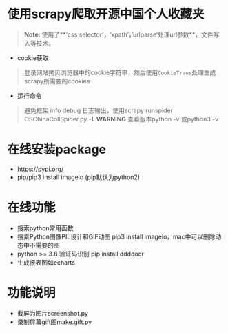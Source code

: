 # 使用scrapy爬取开源中国个人收藏夹


> **Note**: 使用了**‘css selector’**，**‘xpath’**，**’urlparse‘处理url参数**，文件写入等技术。


* cookie获取
> 登录网站拷贝浏览器中的cookie字符串，然后使用<code>CookieTrans</code>处理生成scrapy所需要的cookies


* 运行命令
> 避免框架 info debug 日志输出，使用scrapy runspider OSChinaCollSpider.py **-L WARNING**
> 查看版本python -v 或python3 -v

# 在线安装package
- https://pypi.org/
- pip/pip3 install imageio (pip默认为python2)

# 在线功能
- 搜索python常用函数
- 搜索Python图像PIL设计和GIF动图 pip3 install imageio，mac中可以删除动态中不需要的图
- python >= 3.8 验证码识别 pip install ddddocr
- 生成报表图如echarts

# 功能说明
- 截屏为图片screenshot.py
- 录制屏幕gift图make.gift.py



